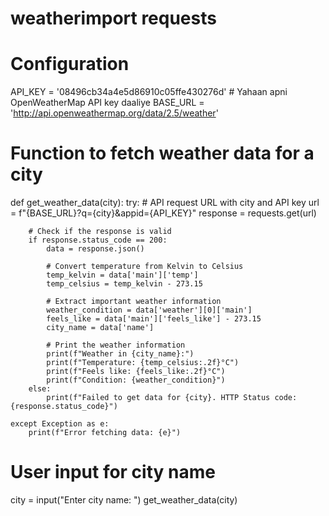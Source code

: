 # weatherimport requests

# Configuration
API_KEY = '08496cb34a4e5d86910c05ffe430276d'  # Yahaan apni OpenWeatherMap API key daaliye
BASE_URL = 'http://api.openweathermap.org/data/2.5/weather'

# Function to fetch weather data for a city
def get_weather_data(city):
    try:
        # API request URL with city and API key
        url = f"{BASE_URL}?q={city}&appid={API_KEY}"
        response = requests.get(url)
        
        # Check if the response is valid
        if response.status_code == 200:
            data = response.json()
            
            # Convert temperature from Kelvin to Celsius
            temp_kelvin = data['main']['temp']
            temp_celsius = temp_kelvin - 273.15
            
            # Extract important weather information
            weather_condition = data['weather'][0]['main']
            feels_like = data['main']['feels_like'] - 273.15
            city_name = data['name']
            
            # Print the weather information
            print(f"Weather in {city_name}:")
            print(f"Temperature: {temp_celsius:.2f}°C")
            print(f"Feels like: {feels_like:.2f}°C")
            print(f"Condition: {weather_condition}")
        else:
            print(f"Failed to get data for {city}. HTTP Status code: {response.status_code}")
    
    except Exception as e:
        print(f"Error fetching data: {e}")

# User input for city name
city = input("Enter city name: ")
get_weather_data(city)
